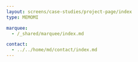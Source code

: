 ```yaml
---
layout: screens/case-studies/project-page/index
type: MEMOMI

marquee:
  - /_shared/marquee/index.md

contact:
  - ../../home/md/contact/index.md
---
```

